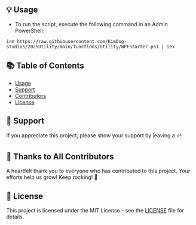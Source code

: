 ## 💡 Usage

- To run the script, execute the following command in an Admin PowerShell:

`irm https://raw.githubusercontent.com/KimDog-Studios/2025Utility/main/functions/Utility/WPFStarter.ps1 | iex`

## 📚 Table of Contents
- [Usage](#-usage)
- [Support](#-support)
- [Contributors](#-thanks-to-all-contributors)
- [License](#-license)

## 💖 Support

If you appreciate this project, please show your support by leaving a ⭐️!

## 🏅 Thanks to All Contributors

A heartfelt thank you to everyone who has contributed to this project. Your efforts help us grow! Keep rocking! 🍻

## 📄 License
This project is licensed under the MIT License - see the [LICENSE](LICENSE) file for details.
